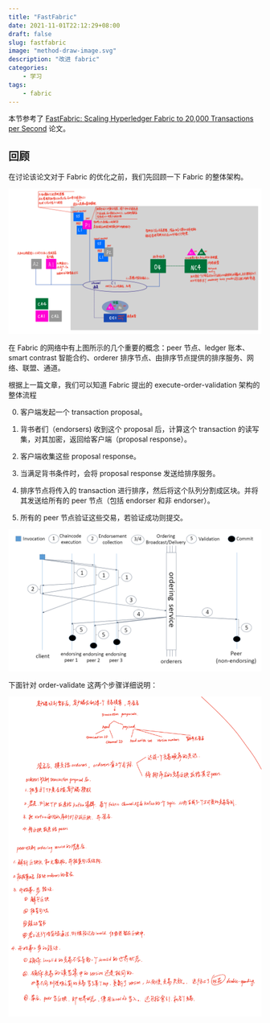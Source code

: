 ```yaml
---
title: "FastFabric"
date: 2021-11-01T22:12:29+08:00
draft: false
slug: fastfabric
image: "method-draw-image.svg"
description: "改进 fabric"
categories:
    - 学习
tags: 
    - fabric
---
```


本节参考了 [FastFabric: Scaling Hyperledger Fabric to 20,000 Transactions per Second](https://arxiv.org/abs/1901.00910) 论文。

## 回顾

在讨论该论文对于 Fabric 的优化之前，我们先回顾一下 Fabric 的整体架构。

![](elements.png)

在 Fabric 的网络中有上图所示的几个重要的概念：peer 节点、ledger 账本、smart contrast 智能合约、orderer 排序节点、由排序节点提供的排序服务、网络、联盟、通道。

根据上一篇文章，我们可以知道 Fabric  提出的 execute-order-validation 架构的整体流程

0. 客户端发起一个 transaction proposal。

1. 背书者们（endorsers) 收到这个 proposal 后，计算这个 transaction 的读写集，对其加密，返回给客户端（proposal response）。
2. 客户端收集这些 proposal response。
3. 当满足背书条件时，会将 proposal response 发送给排序服务。
4. 排序节点将传入的 transaction 进行排序，然后将这个队列分割成区块。并将其发送给所有的 peer 节点（包括 endorser 和非 endorser）。
5. 所有的 peer 节点验证这些交易，若验证成功则提交。

![Fabric high level transaction flow](fig1.png)

下面针对 order-validate 这两个步骤详细说明：

![](fig2.png)
